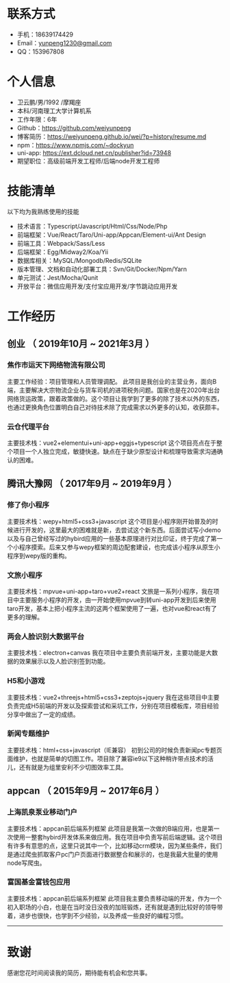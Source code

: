 # 联系方式

* 手机：18639174429
* Email：yunpeng1230@gmail.com
* QQ：153967808

# 个人信息

* 卫云鹏/男/1992 /摩羯座
* 本科/河南理工大学计算机系
* 工作年限：6年
* Github：https://github.com/weiyunpeng
* 博客简历：https://weiyunpeng.github.io/wei/?p=history/resume.md
* npm：https://www.npmjs.com/~dockyun
* uni-app: https://ext.dcloud.net.cn/publisher?id=73948
* 期望职位：高级前端开发工程师/后端node开发工程师

# 技能清单

以下均为我熟练使用的技能

* 技术语言：Typescript/Javascript/Html/Css/Node/Php
* 前端框架：Vue/React/Taro/Uni-app/Appcan/Element-ui/Ant Design
* 前端工具：Webpack/Sass/Less
* 后端框架：Egg/Midway2/Koa/Yii
* 数据库相关：MySQL/Mongodb/Redis/SQLite
* 版本管理、文档和自动化部署工具：Svn/Git/Docker/Npm/Yarn
* 单元测试：Jest/Mocha/Qunit
* 开放平台：微信应用开发/支付宝应用开发/字节跳动应用开发

# 工作经历

## 创业 （ 2019年10月 ~ 2021年3月 ）

### 焦作市运天下网络物流有限公司

主要工作经验：项目管理和人员管理调配。
此项目是我创业的主营业务，面向B端，主要解决大宗物流企业与货车司机的进项税务问题。国家也是在2020年出台网络货运政策，跟着政策做的。这个项目让我学到了更多的除了技术以外的东西，也通过更换角色位置明白自己对待技术除了完成需求以外更多的认知，收获颇丰。


### 云仓代理平台

主要技术栈：vue2+elementui+uni-app+eggjs+typescript
这个项目亮点在于整个项目一个人独立完成，敏捷快速。缺点在于缺少原型设计和梳理导致需求沟通确认的困难。

## 腾讯大豫网 （ 2017年9月 ~ 2019年9月 ）

### 修了你小程序

主要技术栈：wepy+html5+css3+javascript
这个项目是小程序刚开始普及的时候进行开发的，这里最大的困难就是新，去尝试这个新东西。后面尝试写小demo以及与自己曾经写过的hybird应用的一些基本原理进行对比印证，终于完成了第一个小程序摸索。后来又参与wepy框架的周边配套建设，也完成该小程序从原生小程序到wepy版的重构。

### 文旅小程序

主要技术栈：mpvue+uni-app+taro+vue2+react
文旅是一系列小程序，我在项目中主要服务小程序的开发，由一开始使用mpvue到转uni-app开发到后来使用taro开发，基本上把小程序主流的这两个框架使用了一遍，也对vue和react有了更多的理解。

### 两会人脸识别大数据平台

主要技术栈：electron+canvas
我在项目中主要负责前端开发，主要功能是大数据的效果展示以及人脸识别签到功能。

### H5和小游戏

主要技术栈：vue2+threejs+html5+css3+zeptojs+jquery
我在这些项目中主要负责完成H5前端的开发以及探索尝试和采坑工作，分别在项目模板库，项目经验分享中做出了一定的成绩。

### 新闻专题维护

主要技术栈：html+css+javascript（IE兼容）
初到公司的时候负责新闻pc专题页面维护，也就是简单的切图工作。项目除了兼容ie9以下这种稍许带点技术的活儿，还有就是为组里安利不少切图效率工具。

## appcan （ 2015年9月 ~ 2017年6月 ）

### 上海凯泉泵业移动门户

主要技术栈：appcan前后端系列框架
此项目是我第一次做的B端应用，也是第一次使用一整套hybird开发体系来做应用。我在项目中负责写前后端逻辑。这个项目有许多有意思的点，这里只说其中一个，比如移动crm模块，因为某些条件，我们是通过爬虫抓取客户pc门户页面进行数据整合和展示的，也是我最大批量的使用node写爬虫。

### 富国基金富钱包应用

主要技术栈：appcan前后端系列框架
此项目我主要负责移动端的开发，作为一个初入职场的小白，也是在当时没日没夜的加班锻炼，还有就是遇到比较好的领导带着，进步也很快，也学到不少经验，以及养成一些良好的编程习惯。

- - -

# 致谢

感谢您花时间阅读我的简历，期待能有机会和您共事。